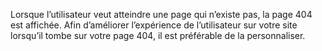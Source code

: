 Lorsque l’utilisateur veut atteindre une page qui n’existe pas, la page 404 est affichée.
Afin d’améliorer l’expérience de l’utilisateur sur votre site lorsqu’il tombe sur votre page 404, il est préférable de la personnaliser.